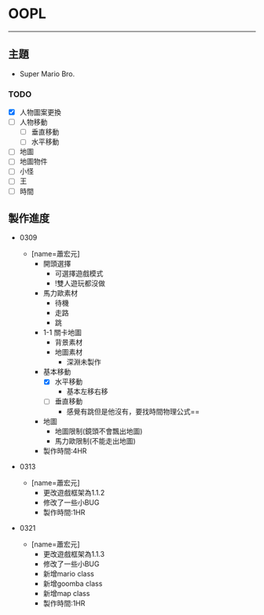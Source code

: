 # OOPL
---
## 主題
- Super Mario Bro.
### TODO
- [x] 人物圖案更換
- [ ] 人物移動
    - [ ] 垂直移動
    - [ ] 水平移動
- [ ] 地圖
- [ ] 地圖物件
- [ ] 小怪
- [ ] 王
- [ ] 時間

## 製作進度
- 0309
    - [name=蕭宏元]
        - 開頭選擇
            - 可選擇遊戲模式
            - !雙人遊玩都沒做
        - 馬力歐素材
            - 待機
            - 走路
            - 跳
        - 1-1 關卡地圖
            - 背景素材
            - 地圖素材
                - 深淵未製作
        - 基本移動
            - [x] 水平移動
                - 基本左移右移
            - [ ] 垂直移動
                - 感覺有跳但是他沒有，要找時間物理公式==
        - 地圖
            - 地圖限制(鏡頭不會飄出地圖)
            - 馬力歐限制(不能走出地圖)
        - 製作時間:4HR
- 0313
    - [name=蕭宏元]
        - 更改遊戲框架為1.1.2
        - 修改了一些小BUG
        - 製作時間:1HR

- 0321
    - [name=蕭宏元]
        - 更改遊戲框架為1.1.3
        - 修改了一些小BUG
        - 新增mario class
        - 新增goomba class
        - 新增map class
        - 製作時間:1HR
